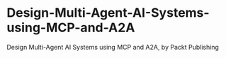 # Design-Multi-Agent-AI-Systems-using-MCP-and-A2A
Design Multi-Agent AI Systems using MCP and A2A, by Packt Publishing

